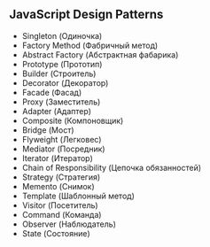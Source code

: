 JavaScript Design Patterns
----
- Singleton (Одиночка)
- Factory Method (Фабричный метод)
- Abstract Factory (Абстрактная фабарика)
- Prototype (Прототип)
- Builder (Строитель)
- Decorator (Декоратор)
- Facade (Фасад)
- Proxy (Заместитель)
- Adapter (Адаптер)
 - Composite (Компоновщик)
 - Bridge (Мост)
 - Flyweight (Легковес)
 - Mediator (Посредник)
 - Iterator (Итератор)
 - Chain of Responsibility (Цепочка обязанностей)
 - Strategy (Стратегия)
 - Memento (Снимок)
 - Template (Шаблонный метод)
 - Visitor (Посетитель)
 - Command (Команда)
 - Observer (Наблюдатель)
 - State (Состояние)
